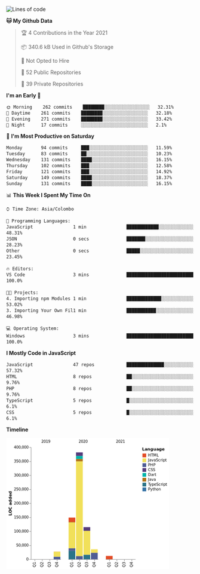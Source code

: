 
<!--START_SECTION:waka-->
![Lines of code](https://img.shields.io/badge/From%20Hello%20World%20I%27ve%20Written-726175%20lines%20of%20code-blue)

**🐱 My Github Data** 

> 🏆 4 Contributions in the Year 2021
 > 
> 📦 340.6 kB Used in Github's Storage 
 > 
> 🚫 Not Opted to Hire
 > 
> 📜 52 Public Repositories 
 > 
> 🔑 39 Private Repositories  
 > 
**I'm an Early 🐤** 

```text
🌞 Morning    262 commits    ████████░░░░░░░░░░░░░░░░░   32.31% 
🌆 Daytime    261 commits    ████████░░░░░░░░░░░░░░░░░   32.18% 
🌃 Evening    271 commits    ████████░░░░░░░░░░░░░░░░░   33.42% 
🌙 Night      17 commits     ░░░░░░░░░░░░░░░░░░░░░░░░░   2.1%

```
📅 **I'm Most Productive on Saturday** 

```text
Monday       94 commits     ███░░░░░░░░░░░░░░░░░░░░░░   11.59% 
Tuesday      83 commits     ██░░░░░░░░░░░░░░░░░░░░░░░   10.23% 
Wednesday    131 commits    ████░░░░░░░░░░░░░░░░░░░░░   16.15% 
Thursday     102 commits    ███░░░░░░░░░░░░░░░░░░░░░░   12.58% 
Friday       121 commits    ███░░░░░░░░░░░░░░░░░░░░░░   14.92% 
Saturday     149 commits    ████░░░░░░░░░░░░░░░░░░░░░   18.37% 
Sunday       131 commits    ████░░░░░░░░░░░░░░░░░░░░░   16.15%

```


📊 **This Week I Spent My Time On** 

```text
⌚︎ Time Zone: Asia/Colombo

💬 Programming Languages: 
JavaScript               1 min               ████████████░░░░░░░░░░░░░   48.31% 
JSON                     0 secs              ███████░░░░░░░░░░░░░░░░░░   28.23% 
Other                    0 secs              █████░░░░░░░░░░░░░░░░░░░░   23.45%

🔥 Editors: 
VS Code                  3 mins              █████████████████████████   100.0%

🐱‍💻 Projects: 
4. Importing npm Modules 1 min               █████████████░░░░░░░░░░░░   53.02% 
3. Importing Your Own Fil1 min               ███████████░░░░░░░░░░░░░░   46.98%

💻 Operating System: 
Windows                  3 mins              █████████████████████████   100.0%

```

**I Mostly Code in JavaScript** 

```text
JavaScript               47 repos            ██████████████░░░░░░░░░░░   57.32% 
HTML                     8 repos             ██░░░░░░░░░░░░░░░░░░░░░░░   9.76% 
PHP                      8 repos             ██░░░░░░░░░░░░░░░░░░░░░░░   9.76% 
TypeScript               5 repos             █░░░░░░░░░░░░░░░░░░░░░░░░   6.1% 
CSS                      5 repos             █░░░░░░░░░░░░░░░░░░░░░░░░   6.1%

```


**Timeline**

![Chart not found](https://raw.githubusercontent.com/ccweerasinghe1994/ccweerasinghe1994/master/charts/bar_graph.png) 


<!--END_SECTION:waka-->
